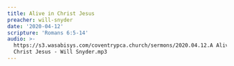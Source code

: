 ```yaml
---
title: Alive in Christ Jesus
preacher: will-snyder
date: '2020-04-12'
scripture: 'Romans 6:5-14'
audio: >-
  https://s3.wasabisys.com/coventrypca.church/sermons/2020.04.12.A Alive in
  Christ Jesus - Will Snyder.mp3
---
```

